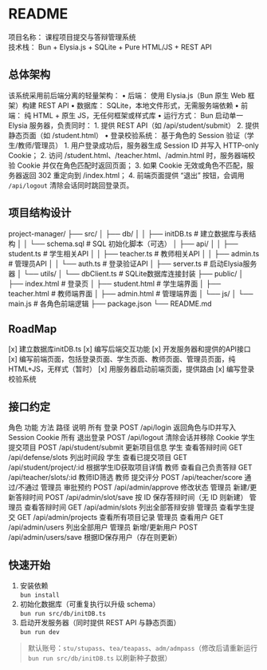# README

项目名称： 课程项目提交与答辩管理系统  
技术栈： Bun + Elysia.js + SQLite + Pure HTML/JS + REST API

## 总体架构

该系统采用前后端分离的轻量架构：
	•	后端： 使用 Elysia.js（Bun 原生 Web 框架）构建 REST API
	•	数据库： SQLite，本地文件形式，无需服务端依赖
	•	前端： 纯 HTML + 原生 JS，无任何框架或样式库
	•	运行方式： Bun 启动单一 Elysia 服务器，负责同时：
		1.	提供 REST API（如 /api/student/submit）
		2.	提供静态页面（如 /student.html）
	•	登录校验系统： 基于角色的 Session 验证（学生/教师/管理员）
		1.	用户登录成功后，服务器生成 Session ID 并写入 HTTP-only Cookie；
		2.	访问 /student.html、/teacher.html、/admin.html 时，服务器端校验 Cookie 并仅在角色匹配时返回页面；
		3.	如果 Cookie 无效或角色不匹配，服务器返回 302 重定向到 /index.html；
		4.	前端页面提供 “退出” 按钮，会调用 `/api/logout` 清除会话同时跳回登录页。

## 项目结构设计

project-manager/
├── src/
│   ├── db/
│   │   ├── initDB.ts          # 建立数据库与表结构
│   │   └── schema.sql         # SQL 初始化脚本（可选）
│   ├── api/
│   │   ├── student.ts         # 学生相关API
│   │   ├── teacher.ts         # 教师相关API
│   │   ├── admin.ts           # 管理员API
│   │   └── auth.ts            # 登录验证API
│   ├── server.ts              # 启动Elysia服务器
│   └── utils/
│       └── dbClient.ts        # SQLite数据库连接封装
├── public/
│   ├── index.html             # 登录页
│   ├── student.html           # 学生端界面
│   ├── teacher.html           # 教师端界面
│   ├── admin.html             # 管理端界面
│   └── js/
│       └── main.js            # 各角色前端逻辑
├── package.json
└── README.md

## RoadMap
[x] 建立数据库initDB.ts
[x] 编写后端交互功能
[x] 开发服务器和提供的API接口
[x] 编写前端页面，包括登录页面、学生页面、教师页面、管理员页面，纯HTML+JS，无样式（暂时）
[x] 用服务器启动前端页面，提供路由
[x] 编写登录校验系统

## 接口约定

角色	功能	方法	路径	说明
所有	登录	POST	/api/login	返回角色与ID并写入 Session Cookie
所有	退出登录	POST	/api/logout	清除会话并移除 Cookie
学生	提交项目	POST	/api/student/submit	更新项目信息
学生	查看答辩时间	GET	/api/defense/slots	列出时间段
学生	查看已提交项目	GET	/api/student/project/:id	根据学生ID获取项目详情
教师	查看自己负责答辩	GET	/api/teacher/slots/:id	教师ID筛选
教师	提交评分	POST	/api/teacher/score	通过/不通过
管理员	审批预约	POST	/api/admin/approve	修改状态
管理员	新建/更新答辩时间	POST	/api/admin/slot/save	按 ID 保存答辩时间（无 ID 则新建）
管理员	查看答辩时间	GET	/api/admin/slots	列出全部答辩安排
管理员	查看学生提交	GET	/api/admin/projects	查看所有项目记录
管理员	查看用户	GET	/api/admin/users	列出全部用户
管理员	新增/更新用户	POST	/api/admin/users/save	根据ID保存用户（存在则更新）


## 快速开始
1. 安装依赖  
   `bun install`
2. 初始化数据库（可重复执行以升级 schema）  
   `bun run src/db/initDB.ts`
3. 启动开发服务器（同时提供 REST API 与静态页面）  
   `bun run dev`

> 默认账号：`stu/stupass`、`tea/teapass`、`adm/admpass`（修改后请重新运行 `bun run src/db/initDB.ts` 以刷新种子数据）
